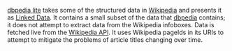 [dbpedia lite](http://dbpedialite.org) takes some of the structured data in [Wikipedia](http://wikipedia.org/) and presents it as [Linked Data](http://linkeddata.org/). It contains a small subset of the data that [dbpedia](http://dbpedia.org/) contains; it does not attempt to extract data from the Wikipedia infoboxes. Data is fetched live from the [Wikipedia API](http://en.wikipedia.org/w/api.php). It uses Wikipedia pageIds in its URIs to attempt to mitigate the problems of article titles changing over time.
